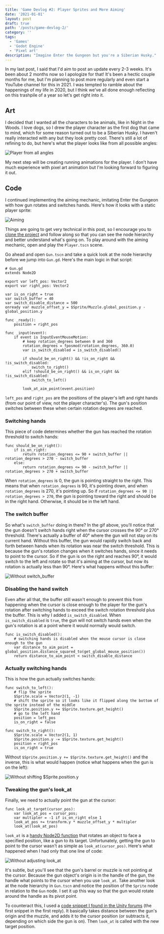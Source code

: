 ```yaml
---
title: 'Game Devlog #2: Player Sprites and More Aiming'
date: '2021-01-01'
layout: post
draft: true
path: '/posts/game-devlog-2/'
category: ''
tags:
  - 'Games'
  - 'Godot Engine'
  - 'Pixel art'
description: "Imagine Enter the Gungeon but you're a Siberian Husky."
---
```


In my last post, I said that I'd aim to post an update every 2-3 weeks. It's been about 2 months now so I apologize for
that! It's been a hectic couple months for me, but I'm planning to post more regularly and even start a YouTube channel
for this in 2021. I was tempted to ramble about the happenings of my life in 2020, but I think we've all done enough
reflecting on this trashpile of a year so let's get right into it.

## Art

I decided that I wanted all the characters to be animals, like in Night in the Woods. I love dogs, so I drew the player
character as the first dog that came to mind, which for some reason turned out to be a Siberian Husky. I haven't really
interacted with any but they look pretty cool. There's still a lot of refining to do, but here's what the player looks
like from all possible angles:

![Player from all angles](./player-all-views.png)

My next step will be creating running animations for the player. I don't have much experience with pixel art animation
but I'm looking forward to figuring it out.

## Code

I continued implementing the aiming mechanic, imitating Enter the Gungeon with how gun rotates and switches hands.
Here's how it looks with a static player sprite:

![Aiming](./aiming.gif)

Things are going to get very technical in this post, so I encourage you to
[clone the project](https://github.com/robyn3choi/bullet-town/tree/ec40ee7b1373e7edf863156eed84e53bff7185e9) and follow
along so that you can see the node hierarchy and better understand what's going on. To play around with the aiming
mechanic, open and play the `Player.tscn` scene.

Go ahead and open `Gun.tscn` and take a quick look at the node hierarchy before we jump into `Gun.gd`. Here's the main
logic in that script:

```GDScript
# Gun.gd
extends Node2D

export var left_pos: Vector2
export var right_pos: Vector2

var is_on_right = true
var switch_buffer = 40
var switch_disable_distance = 500
onready var muzzle_offset_y = $Sprite/Muzzle.global_position.y - global_position.y

func _ready():
	position = right_pos

func _input(event):
	if event is InputEventMouseMotion:
		# keep rotation_degrees between 0 and 360
		rotation_degrees = fposmod(rotation_degrees, 360.0)
		var is_switch_disabled = is_switch_disabled()

		if should_be_on_right() && !is_on_right && !is_switch_disabled:
			switch_to_right()
		elif !should_be_on_right() && is_on_right && !is_switch_disabled:
			switch_to_left()

		look_at_aim_point(event.position)
```

`left_pos` and `right_pos` are the positions of the player's left and right hands (from our point of view, not the
player character's). The gun's position switches between these when certain rotation degrees are reached.

### Switching hands

This piece of code determines whether the gun has reached the rotation threshold to switch hands:

```GDScript
func should_be_on_right():
	if is_on_right:
		return rotation_degrees <= 90 + switch_buffer || rotation_degrees > 270 - switch_buffer
	else:
		return rotation_degrees <= 90 - switch_buffer || rotation_degrees > 270 + switch_buffer
```

When `rotation_degrees` is 0, the gun is pointing straight to the right. This means that when `rotation_degrees` is 90,
it's pointing down, and when `rotation_degrees` is 270, it's pointing up. So if
`rotation_degrees <= 90 || rotation_degrees > 270`, the gun is pointing toward the right and should be in the right
hand. Otherwise, it should be in the left hand.

### The switch buffer

So what's `switch_buffer` doing in there? In the gif above, you'll notice that the gun doesn't switch hands right when
the cursor crosses the 90° or 270° threshold. There's actually a buffer of 40° where the gun will not stay on its
current hand. Without this buffer, the gun would rapidly switch back and forth between hands when its rotation was near
the switch threshold. This is because the gun's rotation changes when it switches hands, since it needs to point to the
cursor. So if the gun is on the right and reaches 90°, it would switch to the left and rotate so that it's aiming at the
cursor, but now its rotation is actually less than 90°. Here's what happens without this buffer:

![Without switch_buffer](./without-buffer.gif)

### Disabling the hand switch

Even after all that, the buffer still wasn't enough to prevent this from happening when the cursor is close enough to
the player for the gun's rotation after switching hands to exceed the switch rotation threshold plus the buffer. This is
why I added `is_switch_disabled`. When `is_switch_disabled` is `true`, the gun will not switch hands even when the gun's
rotation is at a point where it would normally would switch.

```GDScript
func is_switch_disabled():
	# switching hands is disabled when the mouse cursor is close enough to the gun
	var distance_to_aim_point = global_position.distance_squared_to(get_global_mouse_position())
	return distance_to_aim_point < switch_disable_distance
```

### Actually switching hands

This is how the gun actually switches hands:

```GDScript
func switch_to_left():
	# flip the sprite
	$Sprite.scale = Vector2(1, -1)
	# shift the sprite so it looks like it flipped along the bottom of the sprite instead of the middle
	$Sprite.position.y += $Sprite.texture.get_height()
	# go to the left hand
	position = left_pos
	is_on_right = false

func switch_to_right():
	$Sprite.scale = Vector2(1, 1)
	$Sprite.position.y -= $Sprite.texture.get_height()
	position = right_pos
	is_on_right = true

```

Without `$Sprite.position.y += $Sprite.texture.get_height()` and the inverse, this is what would happen (notice what
happens when the gun is on the left):

![Without shifting $Sprite.position.y](./without-shift.gif)

### Tweaking the gun's look_at

Finally, we need to actually point the gun at the cursor:

```GDScript
func look_at_target(cursor_pos):
	var look_at_pos = cursor_pos;
	var multipler = -1 if is_on_right else 1
	look_at_pos += transform.y * muzzle_offset_y * multipler
	look_at(look_at_pos)
```

`look_at` is a
[handy Node2D function](https://docs.godotengine.org/en/stable/classes/class_node2d.html#class-node2d-method-look-at)
that rotates an object to face a specified position, like a gun to its target. Unfortunately, getting the gun to point
to the cursor wasn't as simple as `look_at(cursor_pos)`. Here's what happened when I had only that one line of code:

![Without adjusting look_at](./lookat.gif)

It's subtle, but you'll see that the gun's barrel or muzzle is not pointing at the cursor. Because the gun object's
origin is in the handle of the gun, the handle what points to the cursor when you use `look_at`. Take another look at
the node hierarchy in `Gun.tscn` and notice the position of the `Sprite` node in relation to the `Gun` node. I set it up
this way so that the gun would rotate around the handle as its pivot point.

To counteract this, I used a
[code snippet I found in the Unity forums](https://answers.unity.com/questions/674674/simple-lookat-rotation-with-offset-pivot.html)
(the first snippet in the first reply). It basically takes distance between the gun's origin and the muzzle, and adds it
to the cursor position (or subtracts it, depending on which side the gun is on). Then `look_at` is called with the new
target position.

